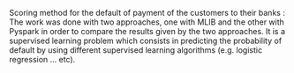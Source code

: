 Scoring method for the default of payment of the customers to their banks :
The work was done with two approaches, one with MLIB and the other with Pyspark in order to compare the results given by the two approaches. It is a supervised learning problem which consists in predicting the probability of default by using different supervised learning algorithms (e.g. logistic regression ... etc).
